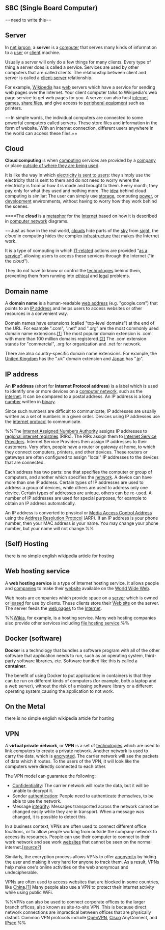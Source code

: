 ## SBC (Single Board Computer)
==need to write this==

## Server

In [net jargon](https://simple.wikipedia.org/wiki/Net_jargon "Net jargon"), a **server** is a [computer](https://simple.wikipedia.org/wiki/Computer "Computer") that serves many kinds of information to a [user](https://simple.wiktionary.org/wiki/user "wikt:user") or [client](https://simple.wikipedia.org/wiki/Client "Client") machine. 

Usually a server will only do a few things for many clients. Every type of thing a server does is called a service. Services are used by other computers that are called clients. The relationship between client and server is called a [client-server](https://simple.wikipedia.org/wiki/Client-server "Client-server") relationship. 

For example, [Wikipedia](https://simple.wikipedia.org/wiki/Wikipedia "Wikipedia") has [web](https://simple.wikipedia.org/wiki/Website "Website") servers which have a service for sending web pages over the Internet. Your client computer talks to Wikipedia's web page service to get web pages for you. A server can also host [internet games](https://simple.wikipedia.org/wiki/Video_game "Video game"), [share files](https://simple.wikipedia.org/wiki/File_server "File server"), and give access to [peripheral equipment](https://simple.wikipedia.org/wiki/Peripheral_equipment "Peripheral equipment") such as printers. 

==In simple words, the individual computers are connected to some powerful computers called servers. These store files and information in the form of website. With an Internet connection, different users anywhere in the world can access these files.==


## Cloud

**Cloud computing** is when [computing](https://simple.wikipedia.org/wiki/Computing "Computing") services are provided by a [company](https://simple.wikipedia.org/wiki/Company "Company") or place [outside of where they are being used](https://simple.wikipedia.org/wiki/Outsourcing "Outsourcing"). 

It is like the way in which [electricity is sent to users](https://simple.wikipedia.org/wiki/Electric_power_distribution "Electric power distribution"): they simply use the electricity that is sent to them and do not need to worry where the electricity is from or how it is made and brought to them. Every month, they pay only for what they used and nothing more. The [idea](https://simple.wikipedia.org/wiki/Idea "Idea") behind cloud computing is similar: The user can simply use [storage](https://simple.wikipedia.org/wiki/Storage "Storage"), computing [power](https://simple.wikipedia.org/wiki/Central_processing_unit "Central processing unit"), or [development](https://simple.wikipedia.org/wiki/Software_development "Software development") environments, without having to worry how they work behind the scenes.

====The _**cloud**_ is a [metaphor](https://simple.wikipedia.org/wiki/Metaphor "Metaphor") for the [Internet](https://simple.wikipedia.org/wiki/Internet "Internet") based on how it is described in [computer network](https://simple.wikipedia.org/wiki/Computer_network "Computer network") diagrams. 

==Just as how in the real world, [clouds](https://simple.wikipedia.org/wiki/Cloud "Cloud") hide parts of the [sky](https://simple.wikipedia.org/wiki/Sky "Sky") from [sight](https://simple.wikipedia.org/wiki/Sight "Sight"), the _cloud_ in computing hides the complex [infrastructure](https://simple.wikipedia.org/wiki/Infrastructure "Infrastructure") that makes the Internet work.

It is a type of computing in which [IT-related](https://simple.wikipedia.org/wiki/Information_technology "Information technology") actions are provided “[as a service](https://simple.wikipedia.org/wiki/Everything_as_a_service "Everything as a service")”, allowing users to access these services through the Internet ("in the _cloud_").

They do not have to know or control the [technologies](https://simple.wikipedia.org/wiki/Technology "Technology") behind them, preventing them from running into [ethical](https://simple.wikipedia.org/wiki/Ethics "Ethics") and [legal](https://simple.wikipedia.org/wiki/Law "Law") problems.


## Domain name

A **domain name** is a human-readable [web address](https://simple.wikipedia.org/wiki/URL "URL") (e.g. "google.com") that points to an [IP address](https://simple.wikipedia.org/wiki/IP_address "IP address") and helps users to access websites or other resources in a convenient way. 

Domain names have extensions (called "top-level domains") at the end of the URL. For example ".com", ".net" and ".org" are the most commonly used domain name extensions.[[1]](https://simple.wikipedia.org/wiki/Domain_name#cite_note-1) The most popular domain extension is .com with more than 100 million domains registered.[[2]](https://simple.wikipedia.org/wiki/Domain_name#cite_note-2) The .com extension stands for "commercial", .org for organization and .net for network.

There are also country-specific domain name extensions. For example, the [United Kingdom](https://simple.wikipedia.org/wiki/United_Kingdom "United Kingdom") has the ".uk" domain extension and [Japan](https://simple.wikipedia.org/wiki/Japan "Japan") has ".jp".


## IP address

An **IP address** (short for **Internet Protocol address**) is a label which is used to identify one or more devices on a [computer network](https://simple.wikipedia.org/wiki/Computer_network "Computer network"), such as the [internet](https://simple.wikipedia.org/wiki/Internet "Internet"). It can be compared to a postal address. An IP address is a long [number](https://simple.wikipedia.org/wiki/Number "Number") written in [binary](https://simple.wikipedia.org/wiki/Binary_number "Binary number"). 

Since such numbers are difficult to communicate, IP addresses are usually written as a set of numbers in a given order. Devices using IP addresses use the [internet protocol](https://simple.wikipedia.org/wiki/Internet_Protocol "Internet Protocol") to communicate.

%%The [Internet Assigned Numbers Authority](https://simple.wikipedia.org/wiki/Internet_Assigned_Numbers_Authority "Internet Assigned Numbers Authority") assigns IP addresses to [regional internet registries](https://simple.wikipedia.org/wiki/Regional_internet_registry "Regional internet registry") (RIRs). The RIRs assign them to [Internet Service Providers](https://simple.wikipedia.org/wiki/Internet_service_provider "Internet service provider"). Internet Service Providers then assign IP addresses to their customers. Very often, people have a router or gateway at home, to which they connect computers, printers, and other devices. These routers or gateways are often configured to assign "local" IP addresses to the devices that are connected.

Each address has two parts: one that specifies the computer or group of computers, and another which specifies the [network](https://simple.wikipedia.org/wiki/Computer_network "Computer network"). A device can have more than one IP address. Certain types of IP addresses are used to address a group of devices, while others are used to address only one device. Certain types of addresses are unique, others can be re-used. A number of IP addresses are used for special purposes, for example to obtain an IP address automatically.

An IP address is converted to physical or [Media Access Control Address](https://simple.wikipedia.org/wiki/MAC_address "MAC address") using the [Address Resolution Protocol](https://simple.wikipedia.org/wiki/Address_Resolution_Protocol "Address Resolution Protocol") (ARP). If an IP address is your phone number, then your MAC address is your name. You may change your phone number, but your name will not change.%%


## (Self) Hosting

there is no simple english wikipedia article for hosting


## Web hosting service

A **web hosting service** is a type of Internet hosting service. It allows people and [companies](https://simple.wikipedia.org/wiki/Company "Company") to make their [website](https://simple.wikipedia.org/wiki/Website "Website") available on the [World Wide Web](https://simple.wikipedia.org/wiki/World_Wide_Web "World Wide Web"). 

Web hosts are companies which provide space on a [server](https://simple.wikipedia.org/wiki/Server_(computing) "Server (computing)") which is owned or [leased](https://simple.wikipedia.org/wiki/Lease "Lease") for use by clients. These clients store their [Web site](https://simple.wikipedia.org/wiki/Web_site "Web site") on the server. The server feeds the [web pages](https://simple.wikipedia.org/wiki/Web_page "Web page") to the [Internet](https://simple.wikipedia.org/wiki/Internet "Internet").

%%[Wikia](https://simple.wikipedia.org/wiki/Wikia "Wikia"), for example, is a hosting service. Many web hosting companies also provide other services including [file hosting service](https://simple.wikipedia.org/wiki/File_hosting_service "File hosting service").%%


## Docker (software)

**Docker** is a technology that bundles a software program with all of the other software that application needs to run, such as an operating system, third-party software libraries, etc. Software bundled like this is called a **container**.

The benefit of using Docker to put applications in containers is that they can be run on different kinds of computers (for example, both a laptop and a web server), without the risk of a missing software library or a different operating system causing the application to not work.


## On the Metal

there is no simple english wikipedia article for hosting


## VPN

A **virtual private network**, or **VPN** is a set of [technologies](https://simple.wikipedia.org/wiki/Technology "Technology") which are used to link computers to create a private network. Another network is used to carry the data, which is [encrypted](https://simple.wikipedia.org/wiki/Encryption "Encryption"). The carrier network will see the packets of data which it routes. To the users of the VPN, it will look like the computers were directly connected to each other.

The VPN model can guarantee the following:

-   [Confidentiality](https://en.wikipedia.org/wiki/Confidentiality "w:Confidentiality"): The carrier network will route the data, but it will be unable to decrypt it.
-   Sender [authentication](https://simple.wikipedia.org/wiki/Authentication "Authentication"): People need to authenticate themselves, to be able to use the network.
-   Message [integrity](https://simple.wikipedia.org/wiki/Data_integrity "Data integrity"): Messages transported across the network cannot be changed easily while they are in transport. When a message was changed, it is possible to detect this.

In a business context, VPNs are often used to connect different office locations, or to allow people working from outside the company network to access its resources. People can use their computer to connect to their work network and see work [websites](https://simple.wikipedia.org/wiki/Website "Website") that cannot be seen on the normal internet.[_[source?](https://simple.wikipedia.org/wiki/Wikipedia:Citing_sources "Wikipedia:Citing sources")_]

Similarly, the encryption process allows VPNs to offer [anonymity](https://simple.wikipedia.org/wiki/Anonymity "Anonymity") by hiding the user and making it very hard for anyone to track them. As a result, VPNs help make one's online activities on the web anonymous and undecipherable.

VPNs are often used to access websites that are blocked in some countries, like [China](https://simple.wikipedia.org/wiki/China "China").[[1]](https://simple.wikipedia.org/wiki/Virtual_private_network#cite_note-1) Many people also use a VPN to protect their internet activity while using public WiFi.

%%VPNs can also be used to connect corporate offices to the larger branch offices, also known as site-to-site VPN. This is because direct network connections are impractical between offices that are physically distant. Common VPN protocols include [OpenVPN](https://simple.wikipedia.org/wiki/OpenVPN "OpenVPN"), [Cisco](https://simple.wikipedia.org/w/index.php?title=Cisco&action=edit&redlink=1 "Cisco (not yet started)") AnyConnect, and [IPsec](https://simple.wikipedia.org/wiki/IPsec "IPsec").%%